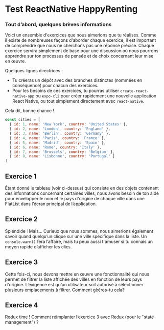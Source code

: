 # Test ReactNative HappyRenting

### Tout d’abord, quelques brèves informations
Voici un ensemble d'exercices que nous aimerions que tu réalises. Comme il existe de nombreuses façons d'aborder chaque exercice, il est important de comprendre que nous ne cherchons pas une réponse précise. Chaque exercice servira simplement de base pour une discussion où nous pourrons apprendre sur ton processus de pensée et de choix concernant leur mise en œuvre.

Quelques lignes directrices :

- Tu créeras un dépôt avec des branches distinctes (nommées en conséquence) pour chacun des exercices.
- Pour les besoins de ces exercices, tu pourras utiliser `create-react-native-app` ou `expo-cli` pour créer rapidement une nouvelle application React Native, ou tout simplement directement avec `react-native`.

Cela dit, bonne chance !

```javascript
const cities = [
  { id: 1, name: 'New York', country: 'United States' },
  { id: 2, name: 'London', country: 'England' },
  { id: 3, name: 'Berlin', country: 'Germany' },
  { id: 4, name: 'Paris', country: 'France' },
  { id: 5, name: 'Madrid', country: 'Spain' },
  { id: 6, name: 'Rome', country: 'Italy' },
  { id: 7, name: 'Brussels', country: 'Belgium' },
  { id: 8, name: 'Lisbonne', country: 'Portugal' }
]
```

## Exercice 1

Étant donné le tableau (voir ci-dessus) qui consiste en des objets contenant des informations concernant certaines villes, nous avons besoin de ton aide pour envelopper le nom et le pays d'origine de chaque ville dans une FlatList dans l’écran principal de l’application.

## Exercice 2

Splendide ! Mais... Curieux que nous sommes, nous aimerions également savoir quand quelqu’un clique sur une ville spécifique dans la liste. Un `console.warn()` fera l’affaire, mais tu peux aussi t'amuser si tu connais un moyen rapide d’afficher les clics.

## Exercice 3

Cette fois-ci, nous devons mettre en œuvre une fonctionnalité qui nous permet de filtrer la liste affichée des villes en fonction de leurs pays d'origine. L’exigence est qu’un utilisateur soit autorisé à sélectionner plusieurs emplacements à filtrer. Comment gèéres-tu cela?

## Exercice 4

Redux time ! Comment réimplanter l’exercice 3 avec Redux (pour le "state management") ?
